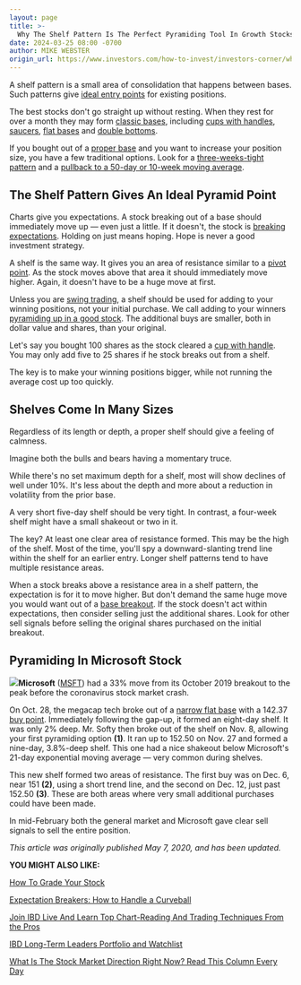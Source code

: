 ```yaml
---
layout: page
title: >-
  Why The Shelf Pattern Is The Perfect Pyramiding Tool In Growth Stocks
date: 2024-03-25 08:00 -0700
author: MIKE WEBSTER
origin_url: https://www.investors.com/how-to-invest/investors-corner/what-is-a-shelf-pattern-and-why-it-is-perfect-pyramiding-tool-in-growth-stocks/
---
```


A shelf pattern is a small area of consolidation that happens between bases. Such patterns give [ideal entry points](https://www.investors.com/how-to-invest/investors-corner/chart-reading-basics-how-a-buy-point-marks-a-time-of-opportunity/) for existing positions.

The best stocks don't go straight up without resting. When they rest for over a month they may form [classic bases](https://www.investors.com/how-to-invest/investors-corner/investor-basics-why-learning-base-patterns-gets-the-ball-rolling/), including [cups with handles](https://www.investors.com/how-to-invest/investors-corner/how-to-buy-stocks-cup-with-handle-base-alibaba-stock-buy-point/), [saucers](https://www.investors.com/how-to-invest/investors-corner/this-bank-stocks-base-was-valid-but-formed-at-a-geological-pace/), [flat bases](https://www.investors.com/how-to-invest/investors-corner/chart-patterns-flat-base-dull-trade-positive-action/) and [double bottoms](https://www.investors.com/how-to-invest/investors-corner/when-buy-growth-stocks-why-double-bottom-base-fuels-strong-breakouts/).

If you bought out of a [proper base](https://www.investors.com/how-to-invest/investors-corner/investor-basics-why-learning-base-patterns-gets-the-ball-rolling/) and you want to increase your position size, you have a few traditional options. Look for a [three-weeks-tight pattern](https://www.investors.com/how-to-invest/investors-corner/how-the-3-weeks-tight-pattern-gives-you-an-extra-buy-point/) and a [pullback to a 50-day or 10-week moving average](https://www.investors.com/how-to-invest/investors-corner/how-to-buy-stocks-why-the-10-week-moving-average-offers-new-entry-points/).

## The Shelf Pattern Gives An Ideal Pyramid Point

Charts give you expectations. A stock breaking out of a base should immediately move up — even just a little. If it doesn't, the stock is [breaking expectations](https://www.investors.com/how-to-invest/investors-corner/growth-stocks-expectation-breakers-what-to-do-when-stock-market-throws-you-curveball/). Holding on just means hoping. Hope is never a good investment strategy.

A shelf is the same way. It gives you an area of resistance similar to a [pivot point](https://www.investors.com/how-to-invest/investors-corner/chart-reading-basics-how-a-buy-point-marks-a-time-of-opportunity/). As the stock moves above that area it should immediately move higher. Again, it doesn't have to be a huge move at first.

Unless you are [swing trading](https://swingtrader.investors.com/#/), a shelf should be used for adding to your winning positions, not your initial purchase. We call adding to your winners [pyramiding up in a good stock](https://www.investors.com/how-to-invest/investors-corner/how-to-invest-in-stocks-pyramid-into-a-winning-position/). The additional buys are smaller, both in dollar value and shares, than your original.

Let's say you bought 100 shares as the stock cleared a [cup with handle](https://www.investors.com/how-to-invest/investors-corner/the-basics-how-to-analyze-a-stocks-cup-with-handle/). You may only add five to 25 shares if he stock breaks out from a shelf.

The key is to make your winning positions bigger, while not running the average cost up too quickly.

## Shelves Come In Many Sizes

Regardless of its length or depth, a proper shelf should give a feeling of calmness.

Imagine both the bulls and bears having a momentary truce.

While there's no set maximum depth for a shelf, most will show declines of well under 10%. It's less about the depth and more about a reduction in volatility from the prior base.

A very short five-day shelf should be very tight. In contrast, a four-week shelf might have a small shakeout or two in it.

The key? At least one clear area of resistance formed. This may be the high of the shelf. Most of the time, you'll spy a downward-slanting trend line within the shelf for an earlier entry. Longer shelf patterns tend to have multiple resistance areas.

When a stock breaks above a resistance area in a shelf pattern, the expectation is for it to move higher. But don't demand the same huge move you would want out of a [base breakout](https://www.investors.com/how-to-invest/investors-corner/what-is-stock-breakout/). If the stock doesn't act within expectations, then consider selling just the additional shares. Look for other sell signals before selling the original shares purchased on the initial breakout.

## Pyramiding In Microsoft Stock

**![](https://www.investors.com/wp-content/uploads/2020/05/ICmsft051120-300x161.jpg)Microsoft** ([MSFT](https://research.investors.com/quote.aspx?symbol=MSFT)) had a 33% move from its October 2019 breakout to the peak before the coronavirus stock market crash.

On Oct. 28, the megacap tech broke out of a [narrow flat base](https://www.investors.com/how-to-invest/investors-corner/flat-base-stock-dollar-tree-breakout/) with a 142.37 [buy point](https://www.investors.com/how-to-invest/investors-corner/chart-reading-basics-how-a-buy-point-marks-a-time-of-opportunity/). Immediately following the gap-up, it formed an eight-day shelf. It was only 2% deep. Mr. Softy then broke out of the shelf on Nov. 8, allowing your first pyramiding option **(1)**. It ran up to 152.50 on Nov. 27 and formed a nine-day, 3.8%-deep shelf. This one had a nice shakeout below Microsoft's 21-day exponential moving average — very common during shelves.

This new shelf formed two areas of resistance. The first buy was on Dec. 6, near 151 **(2)**, using a short trend line, and the second on Dec. 12, just past 152.50 **(3)**. These are both areas where very small additional purchases could have been made.

In mid-February both the general market and Microsoft gave clear sell signals to sell the entire position.

_This article was originally published May 7, 2020, and has been updated._

**YOU MIGHT ALSO LIKE:**

[How To Grade Your Stock](https://www.investors.com/how-to-invest/investors-corner/how-to-trade-stocks-execute-a-solid-trading-plan-letter-grade-system/)

[Expectation Breakers: How to Handle a Curveball](https://www.investors.com/how-to-invest/investors-corner/growth-stocks-expectation-breakers-what-to-do-when-stock-market-throws-you-curveball/)

[Join IBD Live And Learn Top Chart-Reading And Trading Techniques From the Pros](https://shop.investors.com/offer/splashresponsive.aspx?id=IBD-Live)

[IBD Long-Term Leaders Portfolio and Watchlist](https://www.investors.com/research/best-long-term-stocks/)

[What Is The Stock Market Direction Right Now? Read This Column Every Day](https://www.investors.com/category/market-trend/the-big-picture/)
